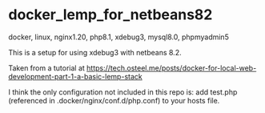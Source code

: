 # docker_lemp_for_netbeans82
docker, linux, nginx1.20, php8.1, xdebug3, mysql8.0, phpmyadmin5

This is a setup for using xdebug3 with netbeans 8.2.

Taken from a tutorial at https://tech.osteel.me/posts/docker-for-local-web-development-part-1-a-basic-lemp-stack

I think the only configuration not included in this repo is: add test.php (referenced in .docker/nginx/conf.d/php.conf) to your hosts file.
